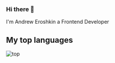 ### Hi there 👋
I'm Andrew Eroshkin a Frontend Developer
## My top languages

![top](https://wakatime.com/share/@amadreh/42553cb9-5d31-42ca-9a53-0f378c688262.svg)

<!--
**andreroshkin/andreroshkin** is a ✨ _special_ ✨ repository because its `README.md` (this file) appears on your GitHub profile.

Here are some ideas to get you started:

- 🔭 I’m currently working on ...
- 🌱 I’m currently learning ...
- 👯 I’m looking to collaborate on ...
- 🤔 I’m looking for help with ...
- 💬 Ask me about ...
- 📫 How to reach me: ...
- 😄 Pronouns: ...
- ⚡ Fun fact: ...
-->
